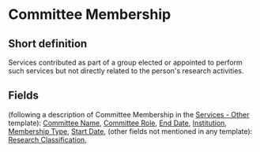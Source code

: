 # Committee Membership
## Short definition
Services contributed as part of a group elected or appointed to perform such services but not directly related to the person's research activities.
## Fields
(following a description of Committee Membership in the [Services - Other](../Templates/Services%20-%20Other.md) template):
[Committee Name](../Object-Fields/Committee%20Membership/Committee%20Name.md),
[Committee Role](../Object-Fields/Committee%20Membership/Committee%20Role.md),
[End Date](../Object-Fields/Committee%20Membership/End%20Date.md),
[Institution](../Object-Fields/Committee%20Membership/Institution.md),
[Membership Type](../Object-Fields/Committee%20Membership/Membership%20Type.md),
[Start Date](../Object-Fields/Committee%20Membership/Start%20Date.md),
(other fields not mentioned in any template):
[Research Classification](../Object-Fields/Committee%20Membership/Research%20Classification.md),
